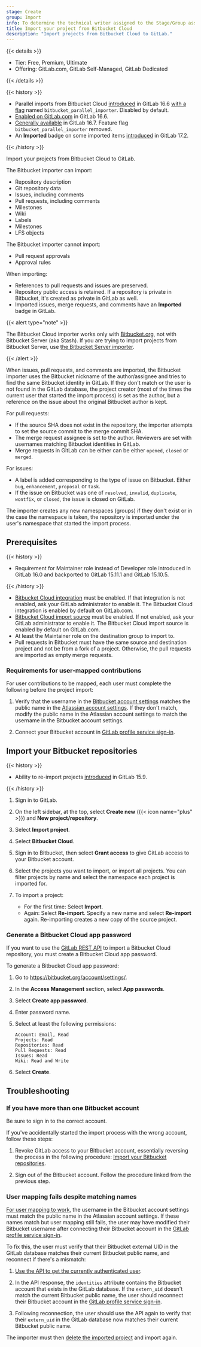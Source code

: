```yaml
---
stage: Create
group: Import
info: To determine the technical writer assigned to the Stage/Group associated with this page, see https://handbook.gitlab.com/handbook/product/ux/technical-writing/#assignments
title: Import your project from Bitbucket Cloud
description: "Import projects from Bitbucket Cloud to GitLab."
---
```


{{< details >}}

- Tier: Free, Premium, Ultimate
- Offering: GitLab.com, GitLab Self-Managed, GitLab Dedicated

{{< /details >}}

{{< history >}}

- Parallel imports from Bitbucket Cloud [introduced](https://gitlab.com/gitlab-org/gitlab/-/issues/412614) in GitLab 16.6 [with a flag](../../../administration/feature_flags/_index.md) named `bitbucket_parallel_importer`. Disabled by default.
- [Enabled on GitLab.com](https://gitlab.com/gitlab-org/gitlab/-/issues/423530) in GitLab 16.6.
- [Generally available](https://gitlab.com/gitlab-org/gitlab/-/issues/423530) in GitLab 16.7. Feature flag `bitbucket_parallel_importer` removed.
- An **Imported** badge on some imported items [introduced](https://gitlab.com/gitlab-org/gitlab/-/issues/461210) in GitLab 17.2.

{{< /history >}}

Import your projects from Bitbucket Cloud to GitLab.

The Bitbucket importer can import:

- Repository description
- Git repository data
- Issues, including comments
- Pull requests, including comments
- Milestones
- Wiki
- Labels
- Milestones
- LFS objects

The Bitbucket importer cannot import:

- Pull request approvals
- Approval rules

When importing:

- References to pull requests and issues are preserved.
- Repository public access is retained. If a repository is private in Bitbucket, it's created as
  private in GitLab as well.
- Imported issues, merge requests, and comments have an **Imported** badge in GitLab.

{{< alert type="note" >}}

The Bitbucket Cloud importer works only with [Bitbucket.org](https://bitbucket.org/), not with Bitbucket
Server (aka Stash). If you are trying to import projects from Bitbucket Server, use
[the Bitbucket Server importer](bitbucket_server.md).

{{< /alert >}}

When issues, pull requests, and comments are imported, the Bitbucket importer uses the Bitbucket nickname of
the author/assignee and tries to find the same Bitbucket identity in GitLab. If they don't match or
the user is not found in the GitLab database, the project creator (most of the times the current
user that started the import process) is set as the author, but a reference on the issue about the
original Bitbucket author is kept.

For pull requests:

- If the source SHA does not exist in the repository, the importer attempts to set the source commit to the merge commit SHA.
- The merge request assignee is set to the author. Reviewers are set with usernames matching Bitbucket identities in GitLab.
- Merge requests in GitLab can be either can be either `opened`, `closed` or `merged`.

For issues:

- A label is added corresponding to the type of issue on Bitbucket. Either `bug`, `enhancement`, `proposal` or `task`.
- If the issue on Bitbucket was one of `resolved`, `invalid`, `duplicate`, `wontfix`, or `closed`, the issue is closed on GitLab.

The importer creates any new namespaces (groups) if they don't exist or in
the case the namespace is taken, the repository is imported under the user's
namespace that started the import process.

## Prerequisites

{{< history >}}

- Requirement for Maintainer role instead of Developer role introduced in GitLab 16.0 and backported to GitLab 15.11.1 and GitLab 15.10.5.

{{< /history >}}

- [Bitbucket Cloud integration](../../../integration/bitbucket.md) must be enabled. If that integration is not enabled, ask your GitLab administrator
  to enable it. The Bitbucket Cloud integration is enabled by default on GitLab.com.
- [Bitbucket Cloud import source](../../../administration/settings/import_and_export_settings.md#configure-allowed-import-sources) must be enabled. If not enabled, ask your
  GitLab administrator to enable it. The Bitbucket Cloud import source is enabled by default on GitLab.com.
- At least the Maintainer role on the destination group to import to.
- Pull requests in Bitbucket must have the same source and destination project and not be from a fork of a project.
  Otherwise, the pull requests are imported as empty merge requests.

### Requirements for user-mapped contributions

For user contributions to be mapped, each user must complete the following before the project import:

1. Verify that the username in the [Bitbucket account settings](https://bitbucket.org/account/settings/)
   matches the public name in the [Atlassian account settings](https://id.atlassian.com/manage-profile/profile-and-visibility).
   If they don't match, modify the public name in the Atlassian account settings to match the
   username in the Bitbucket account settings.

1. Connect your Bitbucket account in [GitLab profile service sign-in](https://gitlab.com/-/profile/account).

## Import your Bitbucket repositories

{{< history >}}

- Ability to re-import projects [introduced](https://gitlab.com/gitlab-org/gitlab/-/issues/23905) in GitLab 15.9.

{{< /history >}}

1. Sign in to GitLab.
1. On the left sidebar, at the top, select **Create new** ({{< icon name="plus" >}}) and **New project/repository**.
1. Select **Import project**.
1. Select **Bitbucket Cloud**.
1. Sign in to Bitbucket, then select **Grant access** to give GitLab access to your Bitbucket account.
1. Select the projects you want to import, or import all projects.
   You can filter projects by name and select the namespace
   each project is imported for.

1. To import a project:
   - For the first time: Select **Import**.
   - Again: Select **Re-import**. Specify a new name and select **Re-import** again. Re-importing creates a new copy of the source project.

### Generate a Bitbucket Cloud app password

If you want to use the [GitLab REST API](../../../api/import.md#import-repository-from-bitbucket-cloud) to import a
Bitbucket Cloud repository, you must create a Bitbucket Cloud app password.

To generate a Bitbucket Cloud app password:

1. Go to <https://bitbucket.org/account/settings/>.
1. In the **Access Management** section, select **App passwords**.
1. Select **Create app password**.
1. Enter password name.
1. Select at least the following permissions:

   ```plaintext
   Account: Email, Read
   Projects: Read
   Repositories: Read
   Pull Requests: Read
   Issues: Read
   Wiki: Read and Write
   ```

1. Select **Create**.

## Troubleshooting

### If you have more than one Bitbucket account

Be sure to sign in to the correct account.

If you've accidentally started the import process with the wrong account, follow these steps:

1. Revoke GitLab access to your Bitbucket account, essentially reversing the process in the following procedure: [Import your Bitbucket repositories](#import-your-bitbucket-repositories).

1. Sign out of the Bitbucket account. Follow the procedure linked from the previous step.

### User mapping fails despite matching names

[For user mapping to work](#requirements-for-user-mapped-contributions),
the username in the Bitbucket account settings must match the public name in the Atlassian account
settings. If these names match but user mapping still fails, the user may have modified their
Bitbucket username after connecting their Bitbucket account in the
[GitLab profile service sign-in](https://gitlab.com/-/profile/account).

To fix this, the user must verify that their Bitbucket external UID in the GitLab database matches their
current Bitbucket public name, and reconnect if there's a mismatch:

1. [Use the API to get the currently authenticated user](../../../api/users.md#as-a-regular-user-2).

1. In the API response, the `identities` attribute contains the Bitbucket account that exists in
   the GitLab database. If the `extern_uid` doesn't match the current Bitbucket public name, the
   user should reconnect their Bitbucket account in the [GitLab profile service sign-in](https://gitlab.com/-/profile/account).

1. Following reconnection, the user should use the API again to verify that their `extern_uid` in
   the GitLab database now matches their current Bitbucket public name.

The importer must then [delete the imported project](../working_with_projects.md#delete-a-project)
and import again.
